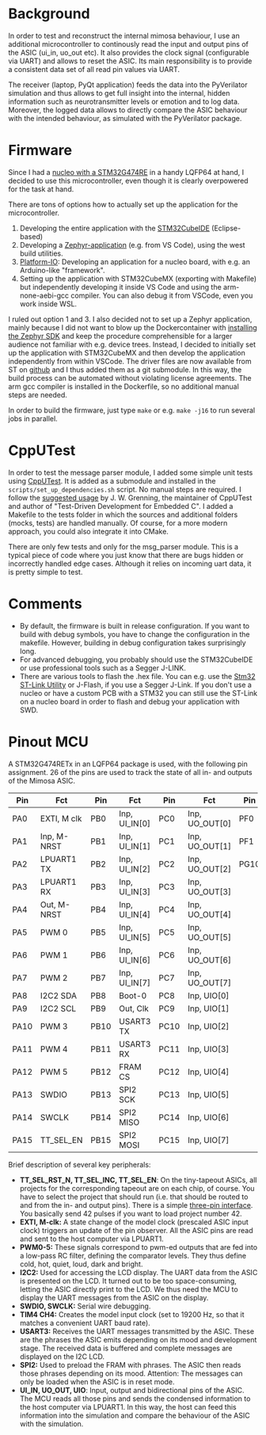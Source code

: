 # Background

In order to test and reconstruct the internal mimosa behaviour, I use an additional microcontroller to continously read the input and output pins of the ASIC (ui_in, uo_out etc). It also provides the clock signal (configurable via UART) and allows to reset the ASIC. Its main responsibility is to provide a consistent data set of all read pin values via UART. 

The receiver (laptop, PyQt application) feeds the data into the PyVerilator simulation and thus allows to get full insight into the internal, hidden information such as neurotransmitter levels or emotion and to log data. Moreover, the logged data allows to directly compare the ASIC behaviour with the intended behaviour, as simulated with the PyVerilator package. 

#  Firmware
Since I had a [nucleo with a STM32G474RE](https://www.st.com/en/evaluation-tools/nucleo-g474re.html) in a handy LQFP64 at hand, I decided to use this microcontroller, even though it is clearly overpowered for the task at hand. 

There are tons of options how to actually set up the application for the microcontroller.

1. Developing the entire application with the [STM32CubeIDE](https://www.st.com/en/development-tools/stm32cubeide.html) (Eclipse-based)
2. Developing a [Zephyr-application](https://github.com/zephyrproject-rtos/zephyr) (e.g. from VS Code), using the west build utilities.
3. [Platform-IO](https://platformio.org/): Developing an application for a nucleo board, with e.g. an Arduino-like "framework".
4. Setting up the application with STM32CubeMX (exporting with Makefile) but independently developing it inside VS Code and using the arm-none-aebi-gcc compiler. You can also debug it from VSCode, even you work inside WSL.

I ruled out option 1 and 3. I also decided not to set up a Zephyr application, mainly because I did not want to blow up the Dockercontainer with [installing the Zephyr SDK](https://github.com/zephyrproject-rtos/docker-image) and keep the procedure comprehensible for a larger audience not familiar with e.g. device trees. Instead, I decided to initially set up the application with STM32CubeMX and then develop the application independently from within VSCode. The driver files are now available from ST on [github](https://github.com/STMicroelectronics/STM32CubeG4) and I thus added them as a git submodule. In this way, the build process can be automated without violating license agreements. The arm gcc compiler is installed in the Dockerfile, so no additional manual steps are needed.

In order to build the firmware, just type `make` or e.g. `make -j16` to run several jobs in parallel. 

# CppUTest

In order to test the message parser module, I added some simple unit tests using [CppUTest](http://cpputest.github.io/). It is added as a submodule and installed in the `scripts/set_up_dependencies.sh` script. No manual steps are required. I follow the [suggested usage](https://github.com/jwgrenning/tddec-code) by J. W. Grenning, the maintainer of CppUTest and author of "Test-Driven Development for Embedded C". I added a Makefile to the tests folder in which the sources and additional folders (mocks, tests) are handled manually. Of course, for a more modern approach, you could also integrate it into CMake.

There are only few tests and only for the msg_parser module. This is a typical piece of code where you just know that there are bugs hidden or incorrectly handled edge cases. Although it relies on incoming uart data, it is pretty simple to test.

# Comments

- By default, the firmware is built in release configuration. If you want to build with debug symbols, you have to change the configuration in the makefile. However, building in debug configuration takes surprisingly long. 
- For advanced debugging, you probably should use the STM32CubeIDE or use professional tools such as a Segger J-LINK.
- There are various tools to flash the .hex file. You can e.g. use the [Stm32 ST-Link Utility]() or J-Flash, if you use a Segger J-Link. If you don't use a nucleo or have a custom PCB with a STM32 you can still use the ST-Link on a nucleo board in order to flash and debug your application with SWD.

# Pinout MCU

A STM32G474RETx in an LQFP64 package is used, with the following pin assignment. 26 of the pins are used to track the state of all in- and outputs of the Mimosa ASIC.

| Pin  | Fct         | Pin  | Fct           | Pin  | Fct            | Pin  | Fct            | 
|----  | ----------- | ---- | ------------- | ---- | -------------- | ---- | -------------- |
| PA0  | EXTI, M clk | PB0  | Inp, UI_IN[0] | PC0  | Inp, UO_OUT[0] | PF0  | TT_SEL_RST_N   |
| PA1  | Inp, M-NRST | PB1  | Inp, UI_IN[1] | PC1  | Inp, UO_OUT[1] | PF1  | TT_SEL_INC_PIN |
| PA2  | LPUART1 TX  | PB2  | Inp, UI_IN[2] | PC2  | Inp, UO_OUT[2] | PG10 | NRST           |
| PA3  | LPUART1 RX  | PB3  | Inp, UI_IN[3] | PC3  | Inp, UO_OUT[3] |      |                |
| PA4  | Out, M-NRST | PB4  | Inp, UI_IN[4] | PC4  | Inp, UO_OUT[4] |      |                |
| PA5  | PWM 0       | PB5  | Inp, UI_IN[5] | PC5  | Inp, UO_OUT[5] |      |                |
| PA6  | PWM 1       | PB6  | Inp, UI_IN[6] | PC6  | Inp, UO_OUT[6] |      |                |
| PA7  | PWM 2       | PB7  | Inp, UI_IN[7] | PC7  | Inp, UO_OUT[7] |      |                | 
| PA8  | I2C2 SDA    | PB8  | Boot-0        | PC8  | Inp, UIO[0]    |      |                | 
| PA9  | I2C2 SCL    | PB9  | Out, Clk      | PC9  | Inp, UIO[1]    |      |                |
| PA10 | PWM 3       | PB10 | USART3 TX     | PC10 | Inp, UIO[2]    |      |                |
| PA11 | PWM 4       | PB11 | USART3 RX     | PC11 | Inp, UIO[3]    |      |                |
| PA12 | PWM 5       | PB12 | FRAM CS       | PC12 | Inp, UIO[4]    |      |                |
| PA13 | SWDIO       | PB13 | SPI2 SCK      | PC13 | Inp, UIO[5]    |      |                |
| PA14 | SWCLK       | PB14 | SPI2 MISO     | PC14 | Inp, UIO[6]    |      |                |
| PA15 | TT_SEL_EN   | PB15 | SPI2 MOSI     | PC15 | Inp, UIO[7]    |      |                |

Brief description of several key peripherals:

- **TT_SEL_RST_N, TT_SEL_INC, TT_SEL_EN**: On the tiny-tapeout ASICs, all projects for the corresponding tapeout are on each chip, of course. You have to select the project that should run (i.e. that should be routed to and from the in- and output pins). There is a simple [three-pin interface](https://raw.githubusercontent.com/TinyTapeout/tt-multiplexer/main/docs/diagrams/mux_select_addr_12.png). You basically send 42 pulses if you want to load project number 42.
- **EXTI, M-clk:** A state change of the model clock (prescaled ASIC input clock) triggers an update of the pin observer. All the ASIC pins are read and sent to the host computer via LPUART1.
- **PWM0-5:** These signals correspond to pwm-ed outputs that are fed into a low-pass RC filter, defining the comparator levels. They thus define cold, hot, quiet, loud, dark and bright.
- **I2C2:** Used for accessing the LCD display. The UART data from the ASIC is presented on the LCD. It turned out to be too space-consuming, letting the ASIC directly print to the LCD. We thus need the MCU to display the UART messages from the ASIC on the display.
- **SWDIO, SWCLK:** Serial wire debugging. 
- **TIM4 CH4:** Creates the model input clock (set to 19200 Hz, so that it matches a convenient UART baud rate).
- **USART3:** Receives the UART messages transmitted by the ASIC. These are the phrases the ASIC emits depending on its mood and development stage. The received data is buffered and complete messages are displayed on the I2C LCD.
- **SPI2:** Used to preload the FRAM with phrases. The ASIC then reads those phrases depending on its mood. Attention: The messages can only be loaded when the ASIC is in reset mode. 
- **UI_IN, UO_OUT, UIO**: Input, output and bidirectional pins of the ASIC. The MCU reads all those pins and sends the condensed information to the host computer via LPUART1. In this way, the host can feed this information into the simulation and compare the behaviour of the ASIC with the simulation. 

